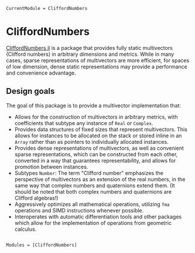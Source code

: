 ```@meta
CurrentModule = CliffordNumbers
```

# CliffordNumbers

[CliffordNumbers.jl](https://github.com/brainandforce/CliffordNumbers.jl) is a package that
provides fully static multivectors (Clifford numbers) in arbitrary dimensions and metrics. While
in many cases, sparse representations of multivectors are more efficient, for spaces of low
dimension, dense static representations may provide a performance and convenience advantage.

## Design goals

The goal of this package is to provide a multivector implementation that:
  * Allows for the construction of multivectors in arbitrary metrics, with coefficients that subtype
any instance of `Real` or `Complex`.
  * Provides data structures of fixed sizes that represent multivectors. This allows for instances
to be allocated on the stack or stored inline in an `Array` rather than as pointers to individually
allocated instances.
  * Provides dense representations of multivectors, as well as convenient sparse representations,
which can be constructed from each other, converted in a way that guarantees representability, and
allows for promotion between instances.
  * Subtypes `Number`: The term "Clifford number" emphasizes the perspective of multivectors as an
extension of the real numbers, in the same way that complex numbers and quaternions extend them.
(It should be noted that both complex numbers and quaternions are Clifford algebras!)
  * Aggressively optimizes all mathematical operations, utilizing `fma` operations and SIMD
instructions whenever possible.
  * Interoperates with automatic differentiation tools and other packages which allow for the
implementation of operations from geometric calculus.

```@index
```

```@autodocs
Modules = [CliffordNumbers]
```
